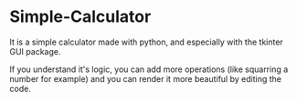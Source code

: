 # Simple-Calculator

It is a simple calculator made with python, and especially with the tkinter GUI package.

If you understand it's logic, you can add more operations (like squarring a number for example) and you can render it more beautiful by editing the code.
